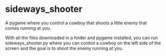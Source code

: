 # sideways_shooter
A pygame where you control a cowboy that shoots a little enemy that comes running at you.

With all the files downloaded in a folder and pygame installed, you can run sideways_shooter.py where you can control a cowboy on the left side of the screen and the goal is to shoot the enemy running at you.
